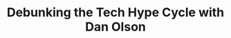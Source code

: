---
layout: bookmark
title: Debunking the Tech Hype Cycle with Dan Olson
tags:
  - Bookmarks
  - YouTube
created: '2023-06-10T06:06:34.356Z'
link: https://youtube.com/watch?v=4aU-QkJfgGw
id: 588844785
excerpt: >-
  From the Metaverse to AI, tech giants continue lure us with false promises of
  "the next big thing."
image: https://i.ytimg.com/vi/4aU-QkJfgGw/maxresdefault.jpg
---